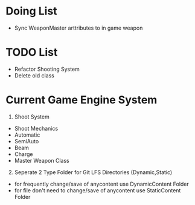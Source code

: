 # Doing List
* Sync WeaponMaster arttributes to in game weapon
# TODO List
* Refactor Shooting System
* Delete old class
# Current Game Engine System
1. Shoot System
* Shoot Mechanics
* Automatic 
* SemiAuto
* Beam
* Charge
* Master Weapon Class
2. Seperate 2 Type Folder for Git LFS Directories (Dynamic,Static)
* for frequently change/save of anycontent use DynamicContent Folder
* for file don't need to change/save of anycontent use StaticContent Folder
    
